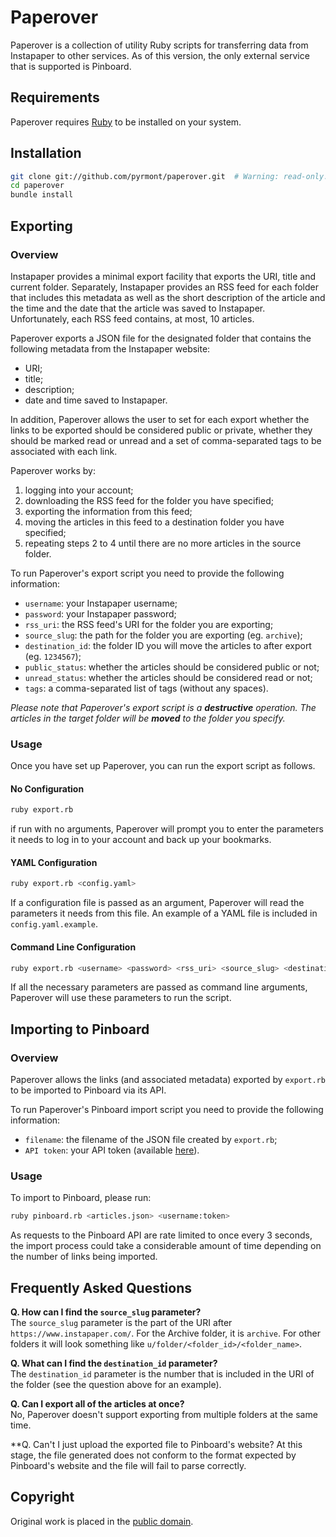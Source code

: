 # Paperover

Paperover is a collection of utility Ruby scripts for transferring data from Instapaper to other services. As of this version, the only external service that is supported is Pinboard.

## Requirements

Paperover requires [Ruby](http://ruby-lang.org) to be installed on your system.

## Installation

```bash
git clone git://github.com/pyrmont/paperover.git  # Warning: read-only.
cd paperover
bundle install
```

## Exporting

### Overview

Instapaper provides a minimal export facility that exports the URI, title and current folder. Separately, Instapaper provides an RSS feed for each folder that includes this metadata as well as the short description of the article and the time and the date that the article was saved to Instapaper. Unfortunately, each RSS feed contains, at most, 10 articles.

Paperover exports a JSON file for the designated folder that contains the following metadata from the Instapaper website:

* URI;
* title;
* description;
* date and time saved to Instapaper. 

In addition, Paperover allows the user to set for each export whether the links to be exported should be considered public or private, whether they should be marked read or unread and a set of comma-separated tags to be associated with each link.

Paperover works by:

1. logging into your account;
2. downloading the RSS feed for the folder you have specified;
3. exporting the information from this feed;
4. moving the articles in this feed to a destination folder you have specified;
5. repeating steps 2 to 4 until there are no more articles in the source folder.

To run Paperover's export script you need to provide the following information:

* `username`: your Instapaper username;
* `password`: your Instapaper password;
* `rss_uri`: the RSS feed's URI for the folder you are exporting;
* `source_slug`: the path for the folder you are exporting (eg. `archive`);
* `destination_id`: the folder ID you will move the articles to after export (eg. `1234567`);
* `public_status`: whether the articles should be considered public or not;
* `unread_status`: whether the articles should be considered read or not;
* `tags`: a comma-separated list of tags (without any spaces).

*Please note that Paperover's export script is a __destructive__ operation. The articles in the target folder will be __moved__ to the folder you specify.*

### Usage

Once you have set up Paperover, you can run the export script as follows.

#### No Configuration

```bash
ruby export.rb
```

if run with no arguments, Paperover will prompt you to enter the parameters it needs to log in to your account and back up your bookmarks.

#### YAML Configuration

```bash
ruby export.rb <config.yaml>
```

If a configuration file is passed as an argument, Paperover will read the parameters it needs from this file. An example of a YAML file is included in `config.yaml.example`.

#### Command Line Configuration

```bash
ruby export.rb <username> <password> <rss_uri> <source_slug> <destination_id> <public_status> <unread_status> <tags>
```

If all the necessary parameters are passed as command line arguments, Paperover will use these parameters to run the script.

## Importing to Pinboard

### Overview

Paperover allows the links (and associated metadata) exported by `export.rb` to be imported to Pinboard via its API.

To run Paperover's Pinboard import script you need to provide the following information:

* `filename`: the filename of the JSON file created by `export.rb`;
* `API token`: your API token (available [here](https://pinboard.in/settings/password)).

### Usage

To import to Pinboard, please run:

```bash
ruby pinboard.rb <articles.json> <username:token>
```

As requests to the Pinboard API are rate limited to once every 3 seconds, the import process could take a considerable amount of time depending on the number of links being imported.

## Frequently Asked Questions

**Q. How can I find the `source_slug` parameter?**  
The `source_slug` parameter is the part of the URI after `https://www.instapaper.com/`. For the Archive folder, it is `archive`. For other folders it will look something like `u/folder/<folder_id>/<folder_name>`.

**Q. What can I find the `destination_id` parameter?**  
The `destination_id` parameter is the number that is included in the URI of the folder (see the question above for an example).

**Q. Can I export all of the articles at once?**  
No, Paperover doesn't support exporting from multiple folders at the same time.

**Q. Can't I just upload the exported file to Pinboard's website?
At this stage, the file generated does not conform to the format expected by Pinboard's website and the file will fail to parse correctly.

## Copyright

Original work is placed in the [public domain](http://creativecommons.org/publicdomain/zero/1.0/).
